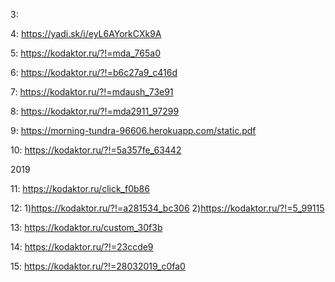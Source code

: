 3:  

4:  https://yadi.sk/i/eyL6AYorkCXk9A

5:  https://kodaktor.ru/?!=mda_765a0

6:  https://kodaktor.ru/?!=b6c27a9_c416d

7:  https://kodaktor.ru/?!=mdaush_73e91

8:  https://kodaktor.ru/?!=mda2911_97299

9:  https://morning-tundra-96606.herokuapp.com/static.pdf

10: https://kodaktor.ru/?!=5a357fe_63442

2019 

11: https://kodaktor.ru/click_f0b86

12: 1)https://kodaktor.ru/?!=a281534_bc306 2)https://kodaktor.ru/?!=5_99115

13: https://kodaktor.ru/custom_30f3b

14: https://kodaktor.ru/?!=23ccde9

15: https://kodaktor.ru/?!=28032019_c0fa0
